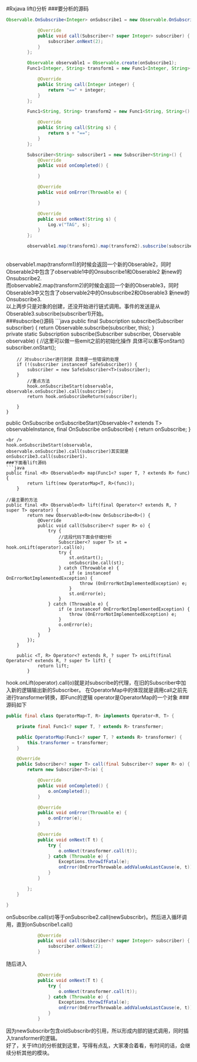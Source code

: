 #Rxjava lift()分析
###要分析的源码
```java
Observable.OnSubscribe<Integer> onSubscribe1 = new Observable.OnSubscribe<Integer>() {

            @Override
            public void call(Subscriber<? super Integer> subscriber) {
                subscriber.onNext(2);
            }
        };

        Observable observable1 = Observable.create(onSubscribe1);
        Func1<Integer, String> transform1 = new Func1<Integer, String>() {

            @Override
            public String call(Integer integer) {
                return "==" + integer;
            }
        };

        Func1<String, String> transform2 = new Func1<String, String>() {

            @Override
            public String call(String s) {
                return s + "==";
            }
        };

        Subscriber<String> subscriber1 = new Subscriber<String>() {
            @Override
            public void onCompleted() {

            }

            @Override
            public void onError(Throwable e) {

            }

            @Override
            public void onNext(String s) {
                Log.v("TAG", s);
            }
        };

        observable1.map(transform1).map(transform2).subscribe(subscriber1);
```
<br />
observable1.map(transform1)的时候会返回一个新的Obserable2，同时Obserable2中包含了observable1中的Onsubscribe1和Obserable2
新new的Onsubscribe2.
<br />
而observable2.map(transform2)的时候会返回一个新的Obserable3，同时Obserable3中又包含了observable2中的Onsubscribe2和Obserable3
新new的Onsubscribe3.
<br />
以上两步只是对象的创建，还没开始进行链式调用。事件的发送是从Obserable3.subscribe(subscriber1)开始。
<br />
###subscribe()源码
```java
public final Subscription subscribe(Subscriber<? super T> subscriber) {
        return Observable.subscribe(subscriber, this);
    }
<br />
private static <T> Subscription subscribe(Subscriber<? super T> subscriber, Observable<T> observable) {
        //这里可以做一些emit之前的初始化操作 具体可以重写onStart()
        subscriber.onStart();

        // 对subscriber进行封装 具体是一些错误的处理
        if (!(subscriber instanceof SafeSubscriber)) {
            subscriber = new SafeSubscriber<T>(subscriber);
        }
            //重点方法
            hook.onSubscribeStart(observable, observable.onSubscribe).call(subscriber);
            return hook.onSubscribeReturn(subscriber);

        }
    }

public <T> OnSubscribe<T> onSubscribeStart(Observable<? extends T> observableInstance, final OnSubscribe<T> onSubscribe) {
        return onSubscribe;
    }

```
<br />
hook.onSubscribeStart(observable, observable.onSubscribe).call(subscriber)其实就是onSubscribe3.call(subscriber1).
###下面看lift源码
```java
public final <R> Observable<R> map(Func1<? super T, ? extends R> func) {
        return lift(new OperatorMap<T, R>(func));
    }

//最主要的方法
public final <R> Observable<R> lift(final Operator<? extends R, ? super T> operator) {
        return new Observable<R>(new OnSubscribe<R>() {
            @Override
            public void call(Subscriber<? super R> o) {
                try {
                    //这段代码下面会仔细分析
                    Subscriber<? super T> st = hook.onLift(operator).call(o);
                    try {
                        st.onStart();
                        onSubscribe.call(st);
                    } catch (Throwable e) {
                        if (e instanceof OnErrorNotImplementedException) {
                            throw (OnErrorNotImplementedException) e;
                        }
                        st.onError(e);
                    }
                } catch (Throwable e) {
                    if (e instanceof OnErrorNotImplementedException) {
                        throw (OnErrorNotImplementedException) e;
                    }
                    o.onError(e);
                }
            }
        });
    }

    public <T, R> Operator<? extends R, ? super T> onLift(final Operator<? extends R, ? super T> lift) {
            return lift;
        }
```
hook.onLift(operator).call(o)就是对subscribe的代理，在旧的Subscriber中加入新的逻辑输出新的Subscriber。
在OperatorMap中的体现就是调用call之前先进行transformer转换，即Func的逻辑
operator是OperatorMap的一个对象
###源码如下
```java
public final class OperatorMap<T, R> implements Operator<R, T> {

    private final Func1<? super T, ? extends R> transformer;

    public OperatorMap(Func1<? super T, ? extends R> transformer) {
        this.transformer = transformer;
    }

    @Override
    public Subscriber<? super T> call(final Subscriber<? super R> o) {
        return new Subscriber<T>(o) {

            @Override
            public void onCompleted() {
                o.onCompleted();
            }

            @Override
            public void onError(Throwable e) {
                o.onError(e);
            }

            @Override
            public void onNext(T t) {
                try {
                    o.onNext(transformer.call(t));
                } catch (Throwable e) {
                    Exceptions.throwIfFatal(e);
                    onError(OnErrorThrowable.addValueAsLastCause(e, t));
                }
            }

        };
    }

}

```
onSubscribe.call(st)等于onSubscribe2.call(newSubscribr)。然后进入循环调用，直到onSubscribe1.call()
```java
            @Override
            public void call(Subscriber<? super Integer> subscriber) {
                subscriber.onNext(2);
            }
```
随后进入
```java
            @Override
            public void onNext(T t) {
                try {
                    o.onNext(transformer.call(t));
                } catch (Throwable e) {
                    Exceptions.throwIfFatal(e);
                    onError(OnErrorThrowable.addValueAsLastCause(e, t));
                }
            }
```
因为newSubscribr包含oldSubscribr的引用，所以形成内部的链式调用，同时插入transformer的逻辑。
<br />
好了，关于lift()的分析就到这里，写得有点乱，大家凑合着看，有时间的话，会继续分析其他的模块。